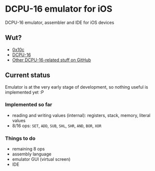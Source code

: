 # DCPU-16 emulator for iOS

DCPU-16 emulator, assembler and IDE for iOS devices

## Wut?

- [0x10c](http://0x10c.com/)
- [DCPU-16](http://0x10c.com/doc/dcpu-16.txt)
- [Other DCPU-16-related stuff on GitHub](https://github.com/blog/1098-take-over-the-galaxy-with-github)

## Current status

Emulator is at the very early stage of development, so nothing useful is implemented yet :P

### Implemented so far

- reading and writing values (internal): registers, stack, memory, literal values
- 8/16 ops: `SET`, `ADD`, `SUB`, `SHL`, `SHR`, `AND`, `BOR`, `XOR`

### Things to do

- remaining 8 ops
- assembly language
- emulator GUI (virtual screen)
- IDE
